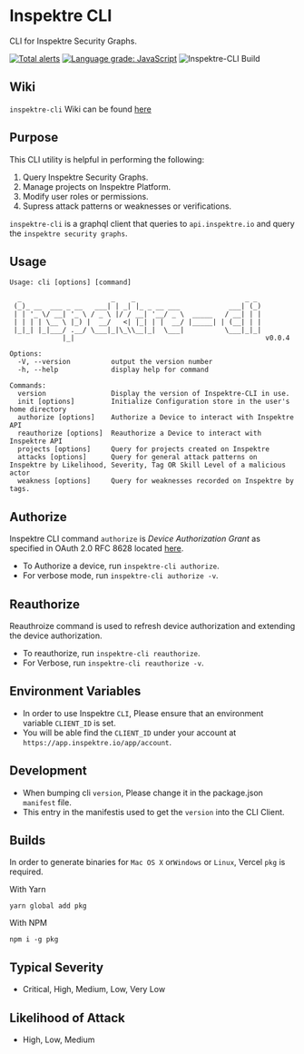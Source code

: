 # Inspektre CLI
CLI for Inspektre Security Graphs.

[![Total alerts](https://img.shields.io/lgtm/alerts/g/inspektre/cli.svg?logo=lgtm&logoWidth=18)](https://lgtm.com/projects/g/inspektre/cli/alerts/) [![Language grade: JavaScript](https://img.shields.io/lgtm/grade/javascript/g/inspektre/cli.svg?logo=lgtm&logoWidth=18)](https://lgtm.com/projects/g/inspektre/cli/context:javascript) ![Inspektre-CLI Build](https://github.com/inspektre/cli/workflows/Inspektre-CLI%20Build/badge.svg?branch=main)

## Wiki
`inspektre-cli` Wiki can be found [here](https://github.com/inspektre/sdk/wiki)

## Purpose
This CLI utility is helpful in performing the following:
1. Query Inspektre Security Graphs.
2. Manage projects on Inspektre Platform.
3. Modify user roles or permissions.
4. Supress attack patterns or weaknesses or verifications.

`inspektre-cli` is a graphql client that queries to `api.inspektre.io` and query the `inspektre security graphs`. 


## Usage 
```
Usage: cli [options] [command]

  _                      _    _                           _ _
 (_)_ __  ___ _ __   ___| | _| |_ _ __ ___            ___| (_)
 | | '_ \/ __| '_ \ / _ \ |/ / __| '__/ _ \  _____   / __| | |
 | | | | \__ \ |_) |  __/   <| |_| | |  __/ |_____| | (__| | |
 |_|_| |_|___/ .__/ \___|_|\_\\__|_|  \___|          \___|_|_|
             |_|                                               v0.0.4

Options:
  -V, --version          output the version number
  -h, --help             display help for command

Commands:
  version                Display the version of Inspektre-CLI in use.
  init [options]         Initialize Configuration store in the user's home directory
  authorize [options]    Authorize a Device to interact with Inspektre API
  reauthorize [options]  Reauthorize a Device to interact with Inspektre API
  projects [options]     Query for projects created on Inspektre
  attacks [options]      Query for general attack patterns on Inspektre by Likelihood, Severity, Tag OR Skill Level of a malicious actor
  weakness [options]     Query for weaknesses recorded on Inspektre by tags.
```

## Authorize
Inspektre CLI command `authorize` is  *Device Authorization Grant* as specified in OAuth 2.0 RFC 8628 located [here](https://tools.ietf.org/html/rfc8628).
- To Authorize a device, run `inspektre-cli authorize`.
- For verbose mode, run `inspektre-cli authorize -v`.

## Reauthorize
Reauthroize command is used to refresh device authorization and extending the device authorization.
- To reauthorize, run `inspektre-cli reauthorize`.
- For Verbose, run `inspektre-cli reauthorize -v`.

## Environment Variables
- In order to use Inspektre `CLI`, Please ensure that an environment variable `CLIENT_ID` is set.
- You will be able find the `CLIENT_ID` under your account at `https://app.inspektre.io/app/account`.


##  Development
- When bumping cli `version`, Please change it in the package.json `manifest` file.
- This entry in the manifestis used to get the `version` into the CLI Client.

## Builds
In order to generate binaries for `Mac OS X` or`Windows` or `Linux`, Vercel `pkg` is required.

With Yarn
```
yarn global add pkg
```

With NPM
```
npm i -g pkg
```

## Typical Severity
- Critical, High, Medium, Low, Very Low

## Likelihood of Attack
- High, Low, Medium
